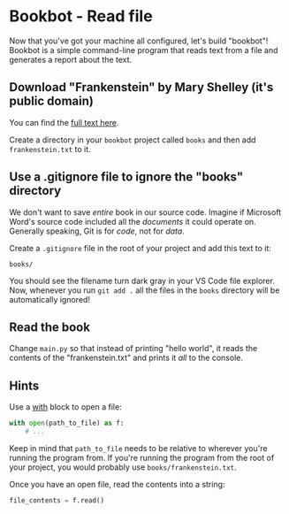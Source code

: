 # Bookbot - Read file

Now that you've got your machine all configured, let's build "bookbot"! Bookbot is a simple command-line program that reads text from a file and generates a report about the text.

## Download "Frankenstein" by Mary Shelley (it's public domain)

You can find the [full text here](https://raw.githubusercontent.com/asweigart/codebreaker/master/frankenstein.txt).

Create a directory in your `bookbot` project called `books` and then add `frankenstein.txt` to it.

## Use a .gitignore file to ignore the "books" directory

We don't want to save *entire* book in our source code. Imagine if Microsoft Word's source code included all the *documents* it could operate on. Generally speaking, Git is for *code*, not for *data*.

Create a `.gitignore` file in the root of your project and add this text to it:

```
books/
```

You should see the filename turn dark gray in your VS Code file explorer. Now, whenever you run `git add .` all the files in the `books` directory will be automatically ignored!

## Read the book

Change `main.py` so that instead of printing "hello world", it reads the contents of the "frankenstein.txt" and prints it *all* to the console.

## Hints

Use a [with](https://builtin.com/software-engineering-perspectives/what-is-with-statement-python) block to open a file:

```py
with open(path_to_file) as f:
    # ...
```

Keep in mind that `path_to_file` needs to be relative to wherever you're running the program from. If you're running the program from the root of your project, you would probably use `books/frankenstein.txt`.

Once you have an open file, read the contents into a string:

```py
file_contents = f.read()
```
